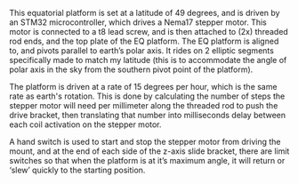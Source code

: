 This equatorial platform is set at a latitude of 49 degrees, and is driven by an STM32 microcontroller, which drives a Nema17 stepper motor. This motor is connected to a t8 lead screw, and is then attached to (2x) threaded rod ends,  and the top plate of the EQ platform. The EQ platform is aligned to, and pivots parallel to earth’s polar axis. It rides on 2 elliptic segments specifically made to match my latitude  (this is to accommodate the angle of polar axis in the sky from the southern pivot point of the platform).


  The platform is driven at a rate of 15 degrees per hour, which is the same rate as earth's rotation. This is done by calculating the number of steps the stepper motor will need per millimeter along the threaded rod to push the drive bracket, then translating that number into milliseconds delay between each coil activation on the stepper motor.

   A hand switch is used to start and stop the stepper motor from driving the mount, and at the end of each side of the z-axis slide bracket, there are limit switches so that when the platform is at it’s maximum angle, it will return or ‘slew’ quickly to the starting position.
